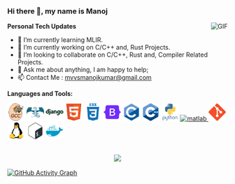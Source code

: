 <!--
**mvvsmk/mvvsmk** is a ✨ _special_ ✨ repository because its `README.md` (this file) appears on your GitHub profile.

### Hi there 👋

Here are some ideas to get you started:

- 🔭 I’m currently working on ...
- 🌱 I’m currently learning ...
- 👯 I’m looking to collaborate on ...
- 🤔 I’m looking for help with ...
- 💬 Ask me about ...
- 📫 How to reach me: ...
- 😄 Pronouns: ...
- ⚡ Fun fact: ...
-->

### Hi there 👋, my name is Manoj

<img align="right"  alt="GIF" src="https://i.pinimg.com/originals/e4/26/70/e426702edf874b181aced1e2fa5c6cde.gif" />
  
**Personal Tech Updates**

- 🌱 I’m currently learning MLIR.
- 🔭 I’m currently working on C/C++ and, Rust Projects.
- 👯 I’m looking to collaborate on C/C++, Rust and, Compiler Related Projects.
- 💬 Ask me about anything, I am happy to help;
- 📫 Contact Me : mvvsmanojkumar@gmail.com



<!-- 
Skills: C/Mordern C++/Python/Django
-->
**Languages and Tools:**  

<a ><img src="https://raw.githubusercontent.com/devicons/devicon/master/icons/gcc/gcc-original.svg" alt="cplusplus" width="40" height="40"/></a>
<a ><img src="https://raw.githubusercontent.com/devicons/devicon/master/icons/llvm/llvm-original.svg" alt="llvm" width="40" height="40"/></a>
<a ><img src="https://raw.githubusercontent.com/devicons/devicon/master/icons/django/django-plain-wordmark.svg" alt="django" width="40" height="40"/></a>
<a ><img src="https://raw.githubusercontent.com/devicons/devicon/master/icons/html5/html5-original.svg" alt="html" width="40" height="40"/></a>
<a ><img src="https://raw.githubusercontent.com/devicons/devicon/master/icons/css3/css3-plain-wordmark.svg" alt="css" width="40" height="40"/></a>
<a ><img src="https://raw.githubusercontent.com/devicons/devicon/master/icons/bootstrap/bootstrap-plain.svg" alt="cplusplus" width="40" height="40"/></a>
<a ><img src="https://raw.githubusercontent.com/devicons/devicon/master/icons/c/c-original.svg" alt="cplusplus" width="40" height="40"/></a>
<a ><img src="https://raw.githubusercontent.com/devicons/devicon/master/icons/cplusplus/cplusplus-original.svg" alt="cplusplus" width="40" height="40"/></a>
<a ><img src="https://raw.githubusercontent.com/devicons/devicon/master/icons/python/python-original-wordmark.svg" alt="cplusplus" width="40" height="40"/></a>
<a href="https://www.mathworks.com/" target="_blank"> <img src="https://upload.wikimedia.org/wikipedia/commons/2/21/Matlab_Logo.png" alt="matlab" width="40" height="40"/> </a>
<a ><img src="https://raw.githubusercontent.com/devicons/devicon/master/icons/git/git-plain.svg" alt="cplusplus" width="40" height="40"/></a>
<a ><img src="https://raw.githubusercontent.com/devicons/devicon/master/icons/linux/linux-original.svg" alt="cplusplus" width="40" height="40"/></a>
<a ><img src="https://raw.githubusercontent.com/devicons/devicon/master/icons/bash/bash-original.svg" alt="cplusplus" width="40" height="40"/></a>
<a ><img src="https://raw.githubusercontent.com/devicons/devicon/master/icons/docker/docker-plain.svg" alt="cplusplus" width="40" height="40"/></a>
<br>
<br>


<!-- 


[<img src='https://cdn.jsdelivr.net/npm/simple-icons@3.0.1/icons/github.svg' alt='github' height='40'>](https://github.com/mvvsmk)  [<img src='https://cdn.jsdelivr.net/npm/simple-icons@3.0.1/icons/linkedin.svg' alt='linkedin' height='40'>](https://www.linkedin.com/in/mvvsmk/)  [<img src='https://cdn.jsdelivr.net/npm/simple-icons@3.0.1/icons/instagram.svg' alt='instagram' height='40'>](https://www.instagram.com/@mvvsmk/)  

[GitHub streak stats](https://github-readme-streak-stats.herokuapp.com/?user=mvvsmk) 

[![Top Langs](https://github-readme-stats.vercel.app/api/top-langs/?username=mvvsmk)](https://github.com/anuraghazra/github-readme-stats)

![GitHub stats](https://github-readme-stats.vercel.app/api?username=mvvsmk&show_icons=true&count_private=true)  

--> 

<p align="center">
<a href="https://github.com/mvvsmk">
  <img height="180em" src="https://github-readme-streak-stats.herokuapp.com/?user=mvvsmk&theme=black-ice"/>
</a>
</p>
 
[![GitHub Activity Graph](https://github-readme-activity-graph.vercel.app/graph?username=mvvsmk&bg_color=0D1117&color=fff&line=58A6FF&point=FFF&hide_border=true)](https://github.com/ashutosh00710/github-readme-activity-graph)

<!-- [![Ashutosh's github activity graph](https://github-readme-activity-graph.vercel.app/graph?username=mvvsmk&bg_color=ffcfe9&color=9e4c98&line=9e4c98&point=403d3d&area=true&hide_border=true)](https://github.com/ashutosh00710/github-readme-activity-graph) -->

<br>

